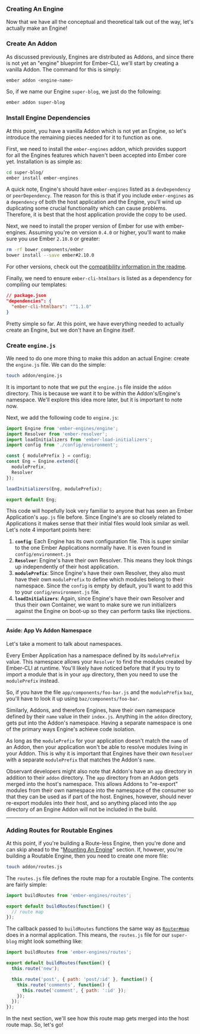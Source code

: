 ### Creating An Engine

Now that we have all the conceptual and theoretical talk out of the way, let's actually make an Engine!

### Create An Addon

As discussed previously, Engines are distributed as Addons, and since there is not yet an "engine" blueprint for Ember-CLI, we'll start by creating a vanilla Addon. The command for this is simply:

```bash
ember addon <engine-name>
```

So, if we name our Engine `super-blog`, we just do the following:

```bash
ember addon super-blog
```

### Install Engine Dependencies

At this point, you have a vanilla Addon which is not yet an Engine, so let's introduce the remaining pieces needed for it to function as one.

First, we need to install the `ember-engines` addon, which provides support for all the Engines features which haven't been accepted into Ember core yet. Installation is as simple as:

```bash
cd super-blog/
ember install ember-engines
```

A quick note, Engine's should have `ember-engines` listed as a `devDependency` or `peerDependency`. The reason for this is that if you include `ember-engines` as a `dependency` of both the host application and the Engine, you'll wind up duplicating some crucial functionality which can cause problems. Therefore, it is best that the host application provide the copy to be used.

Next, we need to install the proper version of Ember for use with ember-engines. Assuming you're on version `0.4.0` or higher, you'll want to make sure you use Ember `2.10.0` or greater:

```bash
rm -rf bower_components/ember
bower install --save ember#2.10.0
```

For other versions, check out the [compatibility information in the readme](https://github.com/dgeb/ember-engines/blob/master/README.md#important-note-about-compatibility-and-stability).

Finally, we need to ensure `ember-cli-htmlbars` is listed as a dependency for compiling our templates:

```json
// package.json
"dependencies": {
  "ember-cli-htmlbars": "^1.1.0"
}
```

Pretty simple so far. At this point, we have everything needed to actually create an Engine, but we don't have an Engine itself.

### Create `engine.js`

We need to do one more thing to make this addon an actual Engine: create the `engine.js` file. We can do the simple:

```bash
touch addon/engine.js
```

It is important to note that we put the `engine.js` file inside the `addon` directory. This is because we want it to be within the Addon's/Engine's namespace. We'll explore this idea more later, but it is important to note now.

Next, we add the following code to `engine.js`:

```js
import Engine from 'ember-engines/engine';
import Resolver from 'ember-resolver';
import loadInitializers from 'ember-load-initializers';
import config from './config/environment';

const { modulePrefix } = config;
const Eng = Engine.extend({
  modulePrefix,
  Resolver
});

loadInitializers(Eng, modulePrefix);

export default Eng;
```

This code will hopefully look very familiar to anyone that has seen an Ember Application's `app.js` file before. Since Engine's are so closely related to Applications it makes sense that their initial files would look similar as well. Let's note 4 important points here:

1. **`config`**: Each Engine has its own configuration file. This is super similar to the one Ember Applications normally have. It is even found in `config/environment.js`
2. **`Resolver`**: Engine's have their own Resolver. This means they look things up independently of their host application.
2. **`modulePrefix`**: Since Engine's have their own Resolver, they also must have their own `modulePrefix` to define which modules belong to their namespace. Since the `config` is empty by default, you'll want to add this to your `config/environment.js` file.
4. **`loadInitializers`**: Again, since Engine's have their own Resolver and thus their own Container, we want to make sure we run initializers against the Engine on boot-up so they can perform tasks like injections.

---

#### **Aside**: App Vs Addon Namespace

Let's take a moment to talk about namespaces.

Every Ember Application has a namespace defined by its `modulePrefix` value. This namespace allows your `Resolver` to find the modules created by Ember-CLI at runtime. You'll likely have noticed before that if you try to import a module that is in your `app` directory, then you need to use the `modulePrefix` instead.

So, if you have the file `app/components/foo-bar.js` and the `modulePrefix` `baz`, you'll have to look it up using `baz/components/foo-bar`.

Similarly, Addons, and therefore Engines, have their own namespace defined by their `name` value in their `index.js`. Anything in the `addon` directory, gets put into the Addon's namespace. Having a separate namespace is one of the primary ways Engine's achieve code isolation.

As long as the `modulePrefix` for your application doesn't match the `name` of an Addon, then your application won't be able to resolve modules living in your Addon. This is why it is important that Engines have their own `Resolver` with a separate `modulePrefix` that matches the Addon's `name`.

Observant developers might also note that Addon's have an `app` directory in addition to their `addon` directory. The `app` directory from an Addon gets merged into the host's namespace. This allows Addons to "re-export" modules from their own namespace into the namespace of the consumer so that they can be used as if part of the host. Engines, however, should never re-export modules into their host, and so anything placed into the `app` directory of an Engine Addon will not be included in the build.

---

### Adding Routes for Routable Engines

At this point, if you're building a Route-less Engine, then you're done and can skip ahead to the "[Mounting An Engine](./05-mounting-engines.md)" section. If, however, you're building a Routable Engine, then you need to create one more file:

```bash
touch addon/routes.js
```

The `routes.js` file defines the route map for a routable Engine. The contents are fairly simple:

```js
import buildRoutes from 'ember-engines/routes';

export default buildRoutes(function() {
  // route map
});
```

The callback passed to `buildRoutes` functions the same way as [`Router#map`](http://emberjs.com/api/classes/Ember.Router.html#method_map) does in a normal application. This means, the `routes.js` file for our `super-blog` might look something like:

```js
import buildRoutes from 'ember-engines/routes';

export default buildRoutes(function() {
  this.route('new');

  this.route('post', { path: 'post/:id' }, function() {
    this.route('comments', function() {
      this.route('comment', { path: ':id' });
    });
  });
});
```

In the next section, we'll see how this route map gets merged into the host route map. So, let's go!
